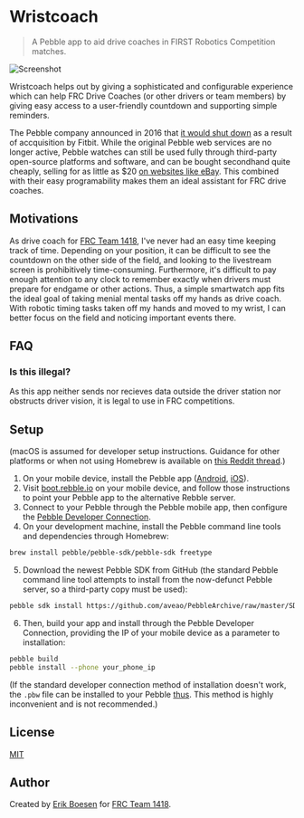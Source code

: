 # Wristcoach
> A Pebble app to aid drive coaches in FIRST Robotics Competition matches.

![Screenshot](screenshot.png)

Wristcoach helps out by giving a sophisticated and configurable experience which can help FRC Drive Coaches (or other drivers or team members) by giving easy access to a user-friendly countdown and supporting simple reminders.

The Pebble company announced in 2016 that [it would shut down](https://techcrunch.com/2016/12/07/pebble-confirms-its-shutting-down-devs-and-software-going-to-fitbit/) as a result of accquisition by Fitbit. While the original Pebble web services are no longer active, Pebble watches can still be used fully through third-party open-source platforms and software, and can be bought secondhand quite cheaply, selling for as little as $20 [on websites like eBay](https://www.ebay.com/sch/i.html?_nkw=pebble+watch&_sop=15). This combined with their easy programability makes them an ideal assistant for FRC drive coaches.

## Motivations
As drive coach for [FRC Team 1418](https://github.com/frc1418), I've never had an easy time keeping track of time. Depending on your position, it can be difficult to see the countdown on the other side of the field, and looking to the livestream screen is prohibitively time-consuming. Furthermore, it's difficult to pay enough attention to any clock to remember exactly when drivers must prepare for endgame or other actions. Thus, a simple smartwatch app fits the ideal goal of taking menial mental tasks off my hands as drive coach. With robotic timing tasks taken off my hands and moved to my wrist, I can better focus on the field and noticing important events there.

## FAQ
### Is this illegal?
As this app neither sends nor recieves data outside the driver station nor obstructs driver vision, it is legal to use in FRC competitions.

## Setup
(macOS is assumed for developer setup instructions. Guidance for other platforms or when not using Homebrew is available on [this Reddit thread](https://www.reddit.com/r/pebble/comments/9i9aqy/developing_for_pebble_without_cloudpebble_windows).)

1. On your mobile device, install the Pebble app ([Android](https://play.google.com/store/apps/details?id=com.getpebble.android.basalt), [iOS](https://itunes.apple.com/us/app/pebble/id957997620)).
2. Visit [boot.rebble.io](https://boot.rebble.io) on your mobile device, and follow those instructions to point your Pebble app to the alternative Rebble server.
3. Connect to your Pebble through the Pebble mobile app, then configure the [Pebble Developer Connection](https://developer.rebble.io/developer.pebble.com/guides/tools-and-resources/developer-connection/index.html).
4. On your development machine, install the Pebble command line tools and dependencies through Homebrew:
```sh
brew install pebble/pebble-sdk/pebble-sdk freetype
```
5. Download the newest Pebble SDK from GitHub (the standard Pebble command line tool attempts to install from the now-defunct Pebble server, so a third-party copy must be used):
```sh
pebble sdk install https://github.com/aveao/PebbleArchive/raw/master/SDKCores/sdk-core-4.3.tar.bz2
```
6. Then, build your app and install through the Pebble Developer Connection, providing the IP of your mobile device as a parameter to installation:
```sh
pebble build
pebble install --phone your_phone_ip
```

(If the standard developer connection method of installation doesn't work, the `.pbw` file can be installed to your Pebble [thus](https://www.youtube.com/watch?v=rTqPyec6EBo). This method is highly inconvenient and is not recommended.)

## License
[MIT](LICENSE)
## Author
Created by [Erik Boesen](https://github.com/ErikBoesen) for [FRC Team 1418](https://github.com/frc1418).

